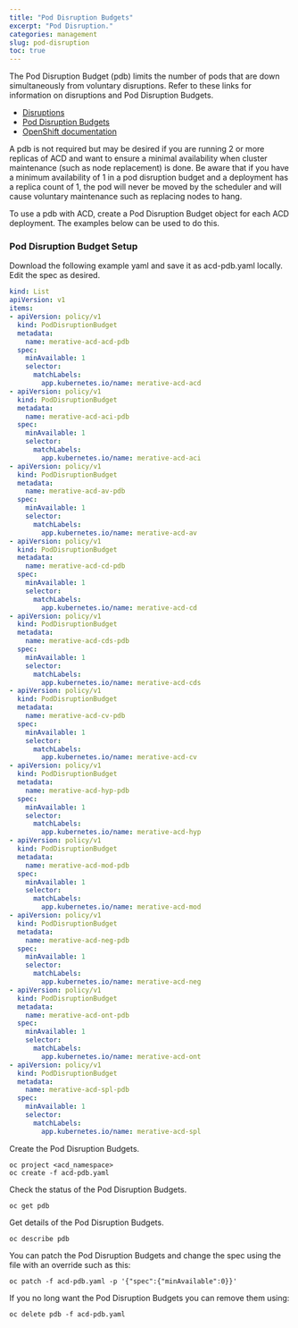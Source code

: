 ```yaml
---
title: "Pod Disruption Budgets"
excerpt: "Pod Disruption."
categories: management
slug: pod-disruption
toc: true
---
```

<!--                                                                    -->
<!-- (C) Copyright Merative US L.P. and others 2018, 2023                -->
<!--                                                                    -->
<!-- SPDX-License-Identifier: Apache-2.0                                -->
<!--                                                                    -->


The Pod Disruption Budget (pdb) limits the number of pods that are down simultaneously from voluntary disruptions.  Refer to these links for information on disruptions and Pod Disruption Budgets.
 - [Disruptions](https://kubernetes.io/docs/concepts/workloads/pods/disruptions/)
 - [Pod Disruption Budgets](https://kubernetes.io/docs/tasks/run-application/configure-pdb/)
 - [OpenShift documentation](https://docs.openshift.com/container-platform/4.9/nodes/pods/nodes-pods-configuring.html#nodes-pods-configuring-pod-distruption-about_nodes-pods-configuring)

A pdb is not required but may be desired if you are running 2 or more replicas of ACD and want to ensure a minimal availability when cluster maintenance (such as node replacement) is done. Be aware that if you have a minimum availability of 1 in a pod disruption budget and a deployment has a replica count of 1, the pod will never be moved by the scheduler and will cause voluntary maintenance such as replacing nodes to hang.    

To use a pdb with ACD, create a Pod Disruption Budget object for each ACD deployment. The examples below can be used to do this.
### Pod Disruption Budget Setup
Download the following example yaml and save it as acd-pdb.yaml locally.  Edit the spec as desired.  
```yaml acd-pdb.yaml
kind: List
apiVersion: v1
items:
- apiVersion: policy/v1
  kind: PodDisruptionBudget
  metadata:
    name: merative-acd-acd-pdb
  spec:
    minAvailable: 1
    selector:
      matchLabels:
        app.kubernetes.io/name: merative-acd-acd
- apiVersion: policy/v1
  kind: PodDisruptionBudget
  metadata:
    name: merative-acd-aci-pdb
  spec:
    minAvailable: 1
    selector:
      matchLabels:
        app.kubernetes.io/name: merative-acd-aci
- apiVersion: policy/v1
  kind: PodDisruptionBudget
  metadata:
    name: merative-acd-av-pdb
  spec:
    minAvailable: 1
    selector:
      matchLabels:
        app.kubernetes.io/name: merative-acd-av
- apiVersion: policy/v1
  kind: PodDisruptionBudget
  metadata:
    name: merative-acd-cd-pdb
  spec:
    minAvailable: 1
    selector:
      matchLabels:
        app.kubernetes.io/name: merative-acd-cd
- apiVersion: policy/v1
  kind: PodDisruptionBudget
  metadata:
    name: merative-acd-cds-pdb
  spec:
    minAvailable: 1
    selector:
      matchLabels:
        app.kubernetes.io/name: merative-acd-cds
- apiVersion: policy/v1
  kind: PodDisruptionBudget
  metadata:
    name: merative-acd-cv-pdb
  spec:
    minAvailable: 1
    selector:
      matchLabels:
        app.kubernetes.io/name: merative-acd-cv
- apiVersion: policy/v1
  kind: PodDisruptionBudget
  metadata:
    name: merative-acd-hyp-pdb
  spec:
    minAvailable: 1
    selector:
      matchLabels:
        app.kubernetes.io/name: merative-acd-hyp
- apiVersion: policy/v1
  kind: PodDisruptionBudget
  metadata:
    name: merative-acd-mod-pdb
  spec:
    minAvailable: 1
    selector:
      matchLabels:
        app.kubernetes.io/name: merative-acd-mod
- apiVersion: policy/v1
  kind: PodDisruptionBudget
  metadata:
    name: merative-acd-neg-pdb
  spec:
    minAvailable: 1
    selector:
      matchLabels:
        app.kubernetes.io/name: merative-acd-neg
- apiVersion: policy/v1
  kind: PodDisruptionBudget
  metadata:
    name: merative-acd-ont-pdb
  spec:
    minAvailable: 1
    selector:
      matchLabels:
        app.kubernetes.io/name: merative-acd-ont
- apiVersion: policy/v1
  kind: PodDisruptionBudget
  metadata:
    name: merative-acd-spl-pdb
  spec:
    minAvailable: 1
    selector:
      matchLabels:
        app.kubernetes.io/name: merative-acd-spl
```

Create the Pod Disruption Budgets.

```
oc project <acd_namespace>
oc create -f acd-pdb.yaml
```


Check the status of the Pod Disruption Budgets.

```
oc get pdb
```

Get details of the Pod Disruption Budgets.

```
oc describe pdb
```

You can patch the Pod Disruption Budgets and change the spec using the file with an override such as this:

```
oc patch -f acd-pdb.yaml -p '{"spec":{"minAvailable":0}}'
```

If you no long want the Pod Disruption Budgets you can remove them using:

```
oc delete pdb -f acd-pdb.yaml
```
